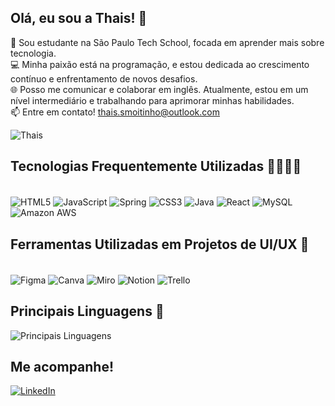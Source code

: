 ## Olá, eu sou a Thais! 👋

🚀 Sou estudante na São Paulo Tech School, focada em aprender mais sobre tecnologia.
<br/>
💻 Minha paixão está na programação, e estou dedicada ao crescimento contínuo e enfrentamento de novos desafios.
<br/>
🌐 Posso me comunicar e colaborar em inglês. Atualmente, estou em um nível intermediário e trabalhando para aprimorar minhas habilidades.
<br/>
📫 Entre em contato! thais.smoitinho@outlook.com

![Thais](https://github-readme-stats.vercel.app/api?username=thaismoitinho&show_icons=true&theme=tokyonight)

## Tecnologias Frequentemente Utilizadas 👩🏻‍💻🚀
<div style="display: inline_block"> <br/>
  
<img align="center" alt="HTML5" src="https://img.shields.io/badge/HTML5-E34F26?style=for-the-badge&logo=html5&logoColor=white" /> 
<img align="center" alt="JavaScript" src="https://img.shields.io/badge/JavaScript-323330?style=for-the-badge&logo=javascript&logoColor=F7DF1E" /> 
<img align="center" alt="Spring" src="https://img.shields.io/badge/Spring-6DB33F?style=for-the-badge&logo=spring&logoColor=white" /> 
<img align="center" alt="CSS3" src="https://img.shields.io/badge/CSS3-1572B6?style=for-the-badge&logo=css3&logoColor=white" /> 
<img align="center" alt="Java" src="https://img.shields.io/badge/Java-ED8B00?style=for-the-badge&logo=java&logoColor=white" /> 
<img align="center" alt="React" src="https://img.shields.io/badge/React-20232A?style=for-the-badge&logo=react&logoColor=61DAFB" /> 
<img align="center" alt="MySQL" src="https://img.shields.io/badge/MySQL-00000F?style=for-the-badge&logo=mysql&logoColor=white" /> 
<img align="center" alt="Amazon AWS" src="https://img.shields.io/badge/Amazon_AWS-232F3E?style=for-the-badge&logo=amazonaws&logoColor=white" />

</div>

## Ferramentas Utilizadas em Projetos de UI/UX 🎨
<div style="display: inline_block"> <br/>
  
<img align="center" alt="Figma" src="https://img.shields.io/badge/Figma-F24E1E?style=for-the-badge&logo=figma&logoColor=white" /> 
<img align="center" alt="Canva" src="https://img.shields.io/badge/Canva-%2300C4CC.svg?&style=for-the-badge&logo=canva&logoColor=white" /> 
<img align="center" alt="Miro" src="https://img.shields.io/badge/Miro-050038?style=for-the-badge&logo=miro&logoColor=white" /> 
<img align="center" alt="Notion" src="https://img.shields.io/badge/Notion-000000?style=for-the-badge&logo=notion&logoColor=white" /> 
<img align="center" alt="Trello" src="https://img.shields.io/badge/Trello-0052CC?style=for-the-badge&logo=trello&logoColor=white" />

</div>

## Principais Linguagens 🔧
![Principais Linguagens](https://github-readme-stats.vercel.app/api/top-langs/?username=thaismoitinho&layout=compact)

## Me acompanhe!
[![LinkedIn](https://img.shields.io/badge/LinkedIn-0077B5?style=for-the-badge&logo=linkedin&logoColor=white)](https://www.linkedin.com/in/thais-souza-moitinho-42bb7122b?utm_source=share&utm_campaign=share_via&utm_content=profile&utm_medium=android_app)
